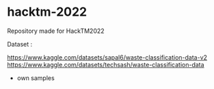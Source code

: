 # hacktm-2022
Repository made for HackTM2022


Dataset : 

https://www.kaggle.com/datasets/sapal6/waste-classification-data-v2 <br>
https://www.kaggle.com/datasets/techsash/waste-classification-data

+ own samples

